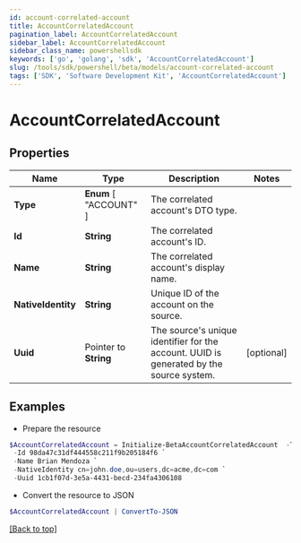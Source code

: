 ```yaml
---
id: account-correlated-account
title: AccountCorrelatedAccount
pagination_label: AccountCorrelatedAccount
sidebar_label: AccountCorrelatedAccount
sidebar_class_name: powershellsdk
keywords: ['go', 'golang', 'sdk', 'AccountCorrelatedAccount'] 
slug: /tools/sdk/powershell/beta/models/account-correlated-account
tags: ['SDK', 'Software Development Kit', 'AccountCorrelatedAccount']
---
```



# AccountCorrelatedAccount

## Properties

Name | Type | Description | Notes
------------ | ------------- | ------------- | -------------
**Type** |   **Enum** [  "ACCOUNT" ] | The correlated account&#39;s DTO type. | 
**Id** |  **String** | The correlated account&#39;s ID. | 
**Name** |  **String** | The correlated account&#39;s display name. | 
**NativeIdentity** |  **String** | Unique ID of the account on the source. | 
**Uuid** |  Pointer to **String** | The source&#39;s unique identifier for the account. UUID is generated by the source system. | [optional] 

## Examples

- Prepare the resource
```powershell
$AccountCorrelatedAccount = Initialize-BetaAccountCorrelatedAccount  -Type ACCOUNT `
 -Id 98da47c31df444558c211f9b205184f6 `
 -Name Brian Mendoza `
 -NativeIdentity cn=john.doe,ou=users,dc=acme,dc=com `
 -Uuid 1cb1f07d-3e5a-4431-becd-234fa4306108
```

- Convert the resource to JSON
```powershell
$AccountCorrelatedAccount | ConvertTo-JSON
```


[[Back to top]](#) 

